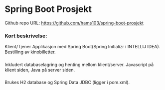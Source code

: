 Spring Boot Prosjekt
=======================


Github repo URL: https://github.com/hams103/spring-boot-prosjekt


### Kort beskrivelse:
Klient/Tjener Applikasjon med Spring Boot(Spring Initializr i INTELLIJ IDEA).
Bestilling av kinobilletter.
#####
Inkludert databaselagring og henting mellom klient/server.
Javascript på klient siden, Java på server siden.
#####
Brukes H2 database og Spring Data JDBC (ligger i pom.xml).


